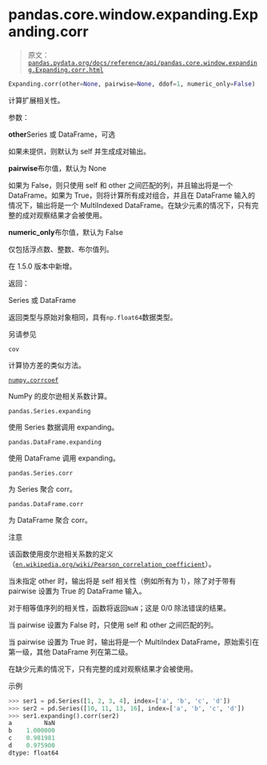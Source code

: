 # pandas.core.window.expanding.Expanding.corr

> 原文：[`pandas.pydata.org/docs/reference/api/pandas.core.window.expanding.Expanding.corr.html`](https://pandas.pydata.org/docs/reference/api/pandas.core.window.expanding.Expanding.corr.html)

```py
Expanding.corr(other=None, pairwise=None, ddof=1, numeric_only=False)
```

计算扩展相关性。

参数：

**other**Series 或 DataFrame，可选

如果未提供，则默认为 self 并生成成对输出。

**pairwise**布尔值，默认为 None

如果为 False，则只使用 self 和 other 之间匹配的列，并且输出将是一个 DataFrame。如果为 True，则将计算所有成对组合，并且在 DataFrame 输入的情况下，输出将是一个 MultiIndexed DataFrame。在缺少元素的情况下，只有完整的成对观察结果才会被使用。

**numeric_only**布尔值，默认为 False

仅包括浮点数、整数、布尔值列。

在 1.5.0 版本中新增。

返回：

Series 或 DataFrame

返回类型与原始对象相同，具有`np.float64`数据类型。

另请参见

`cov`

计算协方差的类似方法。

[`numpy.corrcoef`](https://numpy.org/doc/stable/reference/generated/numpy.corrcoef.html#numpy.corrcoef "(在 NumPy v1.26)")

NumPy 的皮尔逊相关系数计算。

`pandas.Series.expanding`

使用 Series 数据调用 expanding。

`pandas.DataFrame.expanding`

使用 DataFrame 调用 expanding。

`pandas.Series.corr`

为 Series 聚合 corr。

`pandas.DataFrame.corr`

为 DataFrame 聚合 corr。

注意

该函数使用皮尔逊相关系数的定义（[`en.wikipedia.org/wiki/Pearson_correlation_coefficient`](https://en.wikipedia.org/wiki/Pearson_correlation_coefficient)）。

当未指定 other 时，输出将是 self 相关性（例如所有为 1），除了对于带有 pairwise 设置为 True 的 DataFrame 输入。

对于相等值序列的相关性，函数将返回`NaN`；这是 0/0 除法错误的结果。

当 pairwise 设置为 False 时，只使用 self 和 other 之间匹配的列。

当 pairwise 设置为 True 时，输出将是一个 MultiIndex DataFrame，原始索引在第一级，其他 DataFrame 列在第二级。

在缺少元素的情况下，只有完整的成对观察结果才会被使用。

示例

```py
>>> ser1 = pd.Series([1, 2, 3, 4], index=['a', 'b', 'c', 'd'])
>>> ser2 = pd.Series([10, 11, 13, 16], index=['a', 'b', 'c', 'd'])
>>> ser1.expanding().corr(ser2)
a         NaN
b    1.000000
c    0.981981
d    0.975900
dtype: float64 
```
